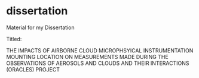 # dissertation
Material for my Dissertation

Titled: 

THE IMPACTS OF AIRBORNE CLOUD MICROPHSYICAL INSTRUMENTATION MOUNTING LOCATION ON 
MEASUREMENTS MADE DURING THE OBSERVATIONS OF AEROSOLS AND CLOUDS AND THEIR INTERACTIONS 
(ORACLES) PROJECT
